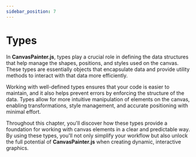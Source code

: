 ```yaml
---
sidebar_position: 7
---
```


# Types

In **CanvasPainter.js**, types play a crucial role in defining the data structures that help manage the shapes, positions, and styles used on the canvas. These types are essentially objects that encapsulate data and provide utility methods to interact with that data more efficiently.

Working with well-defined types ensures that your code is easier to maintain, and it also helps prevent errors by enforcing the structure of the data. Types allow for more intuitive manipulation of elements on the canvas, enabling transformations, style management, and accurate positioning with minimal effort.

Throughout this chapter, you'll discover how these types provide a foundation for working with canvas elements in a clear and predictable way. By using these types, you'll not only simplify your workflow but also unlock the full potential of **CanvasPainter.js** when creating dynamic, interactive graphics.
